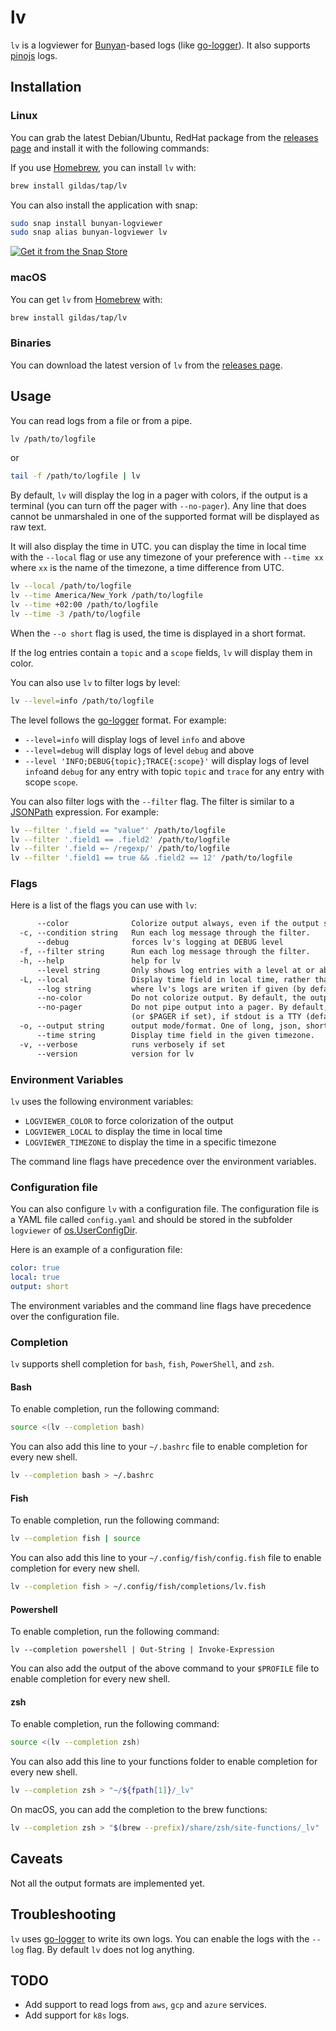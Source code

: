 # lv

`lv` is a logviewer for [Bunyan](https://github.com/trentm/node-bunyan)-based logs (like [go-logger](https://github.com/gildas/go-logger)). It also supports [pinojs](https://getpino.io) logs.

## Installation

### Linux

You can grab the latest Debian/Ubuntu, RedHat package from the [releases page](https://github.com/gildas/lv/releases) and install it with the following commands:

If you use [Homebrew](https://brew.sh), you can install `lv` with:

```bash
brew install gildas/tap/lv
```

You can also install the application with snap:

```bash
sudo snap install bunyan-logviewer
sudo snap alias bunyan-logviewer lv
```

[![Get it from the Snap Store](https://snapcraft.io/static/images/badges/en/snap-store-black.svg)](https://snapcraft.io/bunyan-logviewer)

### macOS

You can get `lv` from [Homebrew](https://brew.sh) with:

```bash
brew install gildas/tap/lv
```

### Binaries

You can download the latest version of `lv` from the [releases page](https://github.com/gildas/lv/releases).

## Usage

You can read logs from a file or from a pipe.

```bash
lv /path/to/logfile
```

or

```bash
tail -f /path/to/logfile | lv
```

By default, `lv` will display the log in a pager with colors, if the output is a terminal (you can turn off the pager with `--no-pager`). Any line that does cannot be unmarshaled in one of the supported format will be displayed as raw text.

It will also display the time in UTC. you can display the time in local time with the `--local` flag or use any timezone of your preference with `--time xx` where `xx` is the name of the timezone, a time difference from UTC.

```bash
lv --local /path/to/logfile
lv --time America/New_York /path/to/logfile
lv --time +02:00 /path/to/logfile
lv --time -3 /path/to/logfile
```

When the `--o short` flag is used, the time is displayed in a short format.

If the log entries contain a `topic` and a `scope` fields, `lv` will display them in color.

You can also use `lv` to filter logs by level:

```bash
lv --level=info /path/to/logfile
```

The level follows the [go-logger](https://github.com/gildas/go-logger) format. For example:

- `--level=info` will display logs of level `info` and above
- `--level=debug` will display logs of level `debug` and above
- `--level 'INFO;DEBUG{topic};TRACE{:scope}'` will display logs of level `info`and `debug` for any entry with topic `topic` and `trace` for any entry with scope `scope`.

You can also filter logs with the `--filter` flag. The filter is similar to a [JSONPath](https://goessner.net/articles/JsonPath/) expression. For example:

```bash
lv --filter '.field == "value"' /path/to/logfile
lv --filter '.field1 == .field2' /path/to/logfile
lv --filter '.field =~ /regexp/' /path/to/logfile
lv --filter '.field1 == true && .field2 == 12' /path/to/logfile
```

### Flags

Here is a list of the flags you can use with `lv`:

```txt
      --color              Colorize output always, even if the output stream is not a TTY. (default true)
  -c, --condition string   Run each log message through the filter.
      --debug              forces lv's logging at DEBUG level
  -f, --filter string      Run each log message through the filter.
  -h, --help               help for lv
      --level string       Only shows log entries with a level at or above the given value.
  -L, --local              Display time field in local time, rather than UTC.
      --log string         where lv's logs are writen if given (by default, no log is generated)
      --no-color           Do not colorize output. By default, the output is colorized if stdout is a TTY
      --no-pager           Do not pipe output into a pager. By default, the output is piped throug less 
                           (or $PAGER if set), if stdout is a TTY (default true)
  -o, --output string      output mode/format. One of long, json, short, html, serve, server (default "long")
      --time string        Display time field in the given timezone.
  -v, --verbose            runs verbosely if set
      --version            version for lv
```

### Environment Variables

`lv` uses the following environment variables:

- `LOGVIEWER_COLOR` to force colorization of the output
- `LOGVIEWER_LOCAL` to display the time in local time
- `LOGVIEWER_TIMEZONE` to display the time in a specific timezone

The command line flags have precedence over the environment variables.

### Configuration file

You can also configure `lv` with a configuration file. The configuration file is a YAML file called `config.yaml` and should be stored in the subfolder `logviewer` of [os.UserConfigDir](https://pkg.go.dev/os#UserConfigDir).

Here is an example of a configuration file:

```yaml
color: true
local: true
output: short
```

The environment variables and the command line flags have precedence over the configuration file.

### Completion

`lv` supports shell completion for `bash`, `fish`, `PowerShell`, and `zsh`.

#### Bash

To enable completion, run the following command:

```bash
source <(lv --completion bash)
```

You can also add this line to your `~/.bashrc` file to enable completion for every new shell.

```bash
lv --completion bash > ~/.bashrc
```

#### Fish

To enable completion, run the following command:

```bash
lv --completion fish | source
```

You can also add this line to your `~/.config/fish/config.fish` file to enable completion for every new shell.

```bash
lv --completion fish > ~/.config/fish/completions/lv.fish
```

#### Powershell

To enable completion, run the following command:

```pwsh
lv --completion powershell | Out-String | Invoke-Expression
```

You can also add the output of the above command to your `$PROFILE` file to enable completion for every new shell.

#### zsh

To enable completion, run the following command:

```bash
source <(lv --completion zsh)
```

You can also add this line to your functions folder to enable completion for every new shell.

```bash
lv --completion zsh > "~/${fpath[1]}/_lv"
```

On macOS, you can add the completion to the brew functions:

```bash
lv --completion zsh > "$(brew --prefix)/share/zsh/site-functions/_lv"
```

## Caveats

Not all the output formats are implemented yet.

## Troubleshooting

`lv` uses [go-logger](https://github.com/gildas/go-logger) to write its own logs. You can enable the logs with the `--log` flag. By default `lv` does not log anything.

## TODO

- Add support to read logs from `aws`, `gcp` and `azure` services.
- Add support for `k8s` logs.
